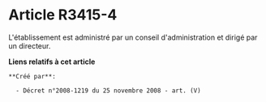 # Article R3415-4

L'établissement est administré par un conseil d'administration et dirigé par un directeur.

**Liens relatifs à cet article**

	**Créé par**:

	  - Décret n°2008-1219 du 25 novembre 2008 - art. (V)
